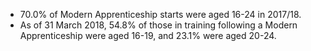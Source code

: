 * 70.0% of Modern Apprenticeship starts were aged 16-24 in 2017/18.
* As of 31 March 2018, 54.8% of those in training following a Modern Apprenticeship were aged 16-19, and 23.1% were aged 20-24.

